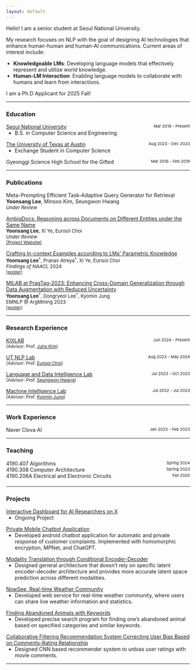 ```yaml
---
layout: default
---
```


Hello! I am a senior student at Seoul National University.

My research focuses on NLP with the goal of designing AI technologies that enhance human-human and human-AI communications. Current areas of interest include:

<ul style="margin-bottom:14px;padding-left:20px;">
  <li><b>Knowledgeable LMs</b>: Developing language models that effectively represent and utilize world knowledge.</li>
  <li><b>Human-LM Interaction</b>: Enabling language models to collaborate with humans and learn from interactions.</li>
</ul>

I am a Ph.D Applicant for 2025 Fall!

<hr>

### Education

<p style="margin:0">
<div style="display:flex; justify-content:space-between">
    <a href="https://snu.ac.kr/">Seoul National University</a>
    <span style="font-size:11px"> Mar 2019 - Present</span>
  </div>

  <ul style="margin:0">
    <li>B.S. in Computer Science and Engineering</li>
  </ul>
<!-- <li style="list-style-type: none; margin-top: 5px">
    <details>
		<summary><em>Selected Coursework</em></summary>
    <span style="font-size:11.5px">Natural Language Processing, Information Retrieval and Web Search, Human-Computer Interaction, ML for Visual Understanding, Pattern Recognition, Language and Computer</span>
    </details></li> -->
</p>

<p style="margin:0">
  <div style="display:flex; justify-content:space-between">
    <a href="https://www.utexas.edu">The University of Texas at Austin</a>
    <span style="font-size:11px">Aug 2023 - Dec 2023</span>
  </div>

  <ul style="margin:0">
    <li>Exchange Student in Computer Science</li>
  </ul>
</p>

<p style="margin:0">
  <div style="display:flex; justify-content:space-between">
    Gyeonggi Science High School for the Gifted
    <span style="font-size:11px">Mar 2016 - Feb 2019</span>
  </div>
</p> 
<hr>

### Publications

<p style="margin-top:0">
  <span>Meta-Prompting Efficient Task-Adaptive Query Generator for Retrieval</span> <br>
  <b>Yoonsang Lee</b>, Minsoo Kim, Seungwon Hwang<br><span style="font-size:13px"><em>Under Review</em></span><br>
</p>

<p style="margin-top:0">
  <a href="https://arxiv.org/abs/2404.12447">AmbigDocs: Reasoning across Documents on Different Entities under the Same Name</a> <br>
  <span style="font-size:13px"><b>Yoonsang Lee</b>, Xi Ye, Eunsol Choi<br><em>Under Review</em></span><br>
  <span style="font-size:12px"><a href="https://ambigdocs.github.io">[Project Website]</a></span>
</p>

<p style="margin-top:0">
  <a href="https://arxiv.org/abs/2311.09579">Crafting In-context Examples according to LMs' Parametric Knowledge</a> <br>
  <span style="font-size:13px"><b>Yoonsang Lee</b><sup>*</sup>, Pranav Atreya<sup>*</sup>, Xi Ye, Eunsol Choi<br><em>Findings of NAACL</em> 2024</span><br>
  <span style="font-size:12px"><a href="./assets/pdf/craftingIE_poster.pdf">[poster]</a></span>
</p>

<p style="margin-top:0">
  <a href="https://aclanthology.org/2023.argmining-1.24/">MILAB at PragTag-2023: Enhancing Cross-Domain Generalization through Data Augmentation with Reduced Uncertainty</a> <br>
  <span style="font-size:13px"><b>Yoonsang Lee</b><sup>*</sup>, Dongryeol Lee<sup>*</sup>, Kyomin Jung<br>EMNLP @ ArgMining 2023 </span><br>
  <span style="font-size:12px"><a href="./assets/pdf/enhancingCG_poster.pdf">[poster]</a></span>
</p>
<hr>

### Research Experience

<p style="margin:0">
<div style="display:flex; justify-content:space-between">
    <span>
      <a href="https://www.kixlab.org">KIXLAB</a>
      <!-- <span style="font-size:11px">Advisor: Dr. Eunsol Choi</span> -->
    </span>
    <span style="font-size:11px"> Jun 2024 - Present</span>
  </div>
  <span style="font-size:12px">(Advisor: Prof. <a href="https://juhokim.com">Juho Kim</a>)</span>
  <!-- <ul style="margin:0">
  </ul> -->
</p>

<p style="margin:0">
<div style="display:flex; justify-content:space-between">
    <span>
      <a href="https://www.nlp.utexas.edu/">UT NLP Lab</a>
      <!-- <span style="font-size:11px">Advisor: Dr. Eunsol Choi</span> -->
    </span>
    <span style="font-size:11px"> Aug 2023 - May 2024</span>
  </div>
  <span style="font-size:12px">(Advisor: Prof. <a href="https://eunsol.github.io">Eunsol Choi</a>)</span>
  <!-- <ul style="margin:0">
  </ul> -->
</p>

<p style="margin:0">
<div style="display:flex; justify-content:space-between">
  <span>
    <a href="https://ldilab-snu.notion.site/ldilab-snu/Home-47ac59b6129f4dfb9d0f5603c317acda">Language and Data Intelligence Lab</a>
    <!-- <span style="font-size:11px">Advisor: Dr. Seungwon Hwang</span> -->
  </span>
    <span style="font-size:11px"> Jul 2023 - Oct 2023</span>
  </div>
  <span style="font-size:12px">(Advisor: Prof. <a href="https://seungwonh.github.io">Seungwon Hwang</a>)</span>
  <!-- <ul style="margin:0">
  </ul> -->
</p>

<p style="margin:0">
<div style="display:flex; justify-content:space-between">
  <span>
    <a href="http://milab.snu.ac.kr">Machine Intelligence Lab</a>
  </span>
    <span style="font-size:11px"> Jul 2022 - Jul 2023</span>
  </div>
  <span style="font-size:12px">(Advisor: Prof. <a href="http://milab.snu.ac.kr/kjung/index.html">Kyomin Jung</a>)</span>
  <!-- <ul style="margin:0">
  </ul> -->
</p>
<hr>

### Work Experience

<p style="margin:0">
<div style="display:flex; justify-content:space-between">
    Naver Clova AI
    <span style="font-size:11px"> Jan 2023 - Feb 2023</span>
  </div>
</p>
<hr>

### Teaching

<div style="display:flex; justify-content:space-between;">
    4190.407 Algorithms
    <span style="font-size:11px"> Spring 2024</span>
</div>
<div style="display:flex; justify-content:space-between;">
    4190.308 Computer Architecture
    <span style="font-size:11px"> Spring 2023</span>
</div>
<div style="display:flex; justify-content:space-between; margin-bottom:20px">
    4190.206A Electrical and Electronic Circuits
    <span style="font-size:11px"> Fall 2020</span>
</div>
<hr>

<!-- ### Honors and Awards

SNU Semicon Scholarship <br> Merit-Based Scholarship <br> Silver, Korea Olympiad in Informatics <br> 4th Place, 2019 Selected Topic Seminar 2 Presentation <br> Army Commendation Medal
<hr> -->

<!-- ### Selected Coursework

<span style="font-size:12px">Natural Language Processing, Information Retrieval and Web Search, Human-Computer Interaction, ML for Visual Understanding, Statistical Computing, Creative Integrated Design</span>
<hr> -->

### Projects

<p style="margin:0">
<div style="display:flex; justify-content:space-between">
<a href=".">Interactive Dashboard for AI Researchers on X</a> 
<!-- <span style="font-size:11px">Spring 2023</span> -->
  </div>
  <ul style="margin:0">
    <li>Ongoing Project</li>
  </ul>
</p>

<p style="margin:0">
<div style="display:flex; justify-content:space-between">
<a href="./chatbot">Private Mobile Chatbot Application</a> 
<!-- <span style="font-size:11px">Spring 2023</span> -->
  </div>
  <ul style="margin:0">
    <li>Developed android chatbot application for automatic and private response of customer complaints. Implemented with homomorphic encryption, MPNet, and ChatGPT.</li>
  </ul>
</p>

<p style="margin:0">
<div style="display:flex; justify-content:space-between">
<a href="/assets/pdf/modalityTT.pdf">Modality Translation through Conditional Encoder-Decoder</a> 
<!-- <span style="font-size:11px">Spring 2023</span> -->
  </div>
  <ul style="margin:0">
    <li>Designed general architecture that doesn’t rely on specific latent encoder-decoder architecture and provides more accurate latent space prediction across different modalities.</li>
  </ul>
</p>

<p style="margin:0">
<div style="display:flex; justify-content:space-between">
<a href="./nowsee">NowSee, Real-time Weather Community</a>
<!-- <span style="font-size:11px">Fall 2022</span> -->
  </div>

  <ul style="margin:0">
    <li>Developed web service for real-time weather community, where users can share live weather information and statistics.</li>
  </ul>

</p>

<!-- <p style="margin:0">
<div style="display:flex; justify-content:space-between">
<b>Haemong Dogam</b> <span style="font-size:11px">Summer 2022</span>
  </div>

  <ul style="margin:0">
    <li>Developed web service for interpreting and recording dreams.</li>
  </ul>
</p> -->

<p style="margin:0">
<div style="display:flex; justify-content:space-between">
<a href="https://www.ebs.co.kr/tv/show?prodId=131075&lectId=20131843">Finding Abandoned Animals with Keywords</a> 
 <!-- <span style="font-size:11px">Summer 2019</span> -->
  </div>
  <ul style="margin:0">
    <li>Developed precise search program for finding one’s abandoned animal based on specified categories and similar keywords. </li>
  </ul>

</p>

<p style="margin:0">
<div style="display:flex; justify-content:space-between">
<a href="/assets/pdf/collaborativeFR.pdf">Collaborative Filtering Recommendation System Correcting User Bias Based on Comments-Rating Relationship</a> 
<!-- <span style="font-size:11px">Spring 2018</span> -->
  </div>
  <ul style="margin:0">
    <li>Designed CNN based recommender system to unbias user ratings with movie comments. </li>
  </ul>
</p>
<hr>

<!-- ### Extracurricular
LikeLion at SNU <br> Korean Augmentation to the US Army <br> SNU CLS Ambassador, SAENA <br> Student Council, Department of Major and Autonomy <br> International Olympiad in Informatics Training Camp in Korea -->

<!-- ### Small image

![Octocat](https://github.githubassets.com/images/icons/emoji/octocat.png)

### Large image

![Branching](https://guides.github.com/activities/hello-world/branching.png) -->
